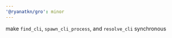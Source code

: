 ```yaml
---
'@ryanatkn/gro': minor
---
```


make `find_cli`, `spawn_cli_process`, and `resolve_cli` synchronous

